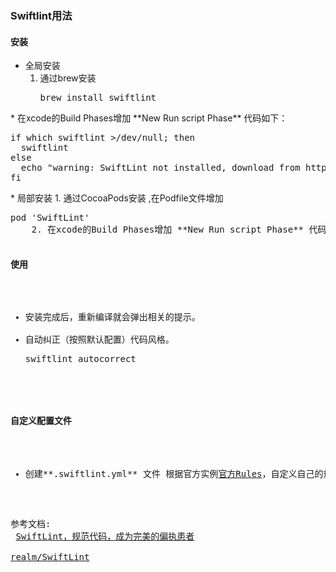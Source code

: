 ### Swiftlint用法
#### 安装
* 全局安装
	1. 通过brew安装 <pre>brew install swiftlint
</pre>
	* 在xcode的Build Phases增加 **New Run script Phase** 代码如下： <pre>if which swiftlint >/dev/null; then
  swiftlint
else
  echo "warning: SwiftLint not installed, download from https://github.com/realm/SwiftLint"
fi</pre>
* 局部安装 
	1. 通过CocoaPods安装 ,在Podfile文件增加 <pre>pod 'SwiftLint'
	2. 在xcode的Build Phases增加 **New Run script Phase** 代码如下(⚠️与上面代码不同) <pr>"${PODS_ROOT}/SwiftLint/swiftlint"

#### 使用
* 安装完成后，重新编译就会弹出相关的提示。
* 自动纠正（按照默认配置）代码风格。<pre>swiftlint autocorrect

#### 自定义配置文件
* 创建**.swiftlint.yml** 文件 根据官方实例[官方Rules](https://github.com/realm/SwiftLint/blob/master/Rules.md)，自定义自己的规则

参考文档:</br>
 [SwiftLint，规范代码，成为完美的偏执患者](https://www.jianshu.com/p/40aa8695503f) </br>[realm/SwiftLint](https://github.com/realm/SwiftLint)</br>
